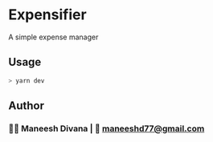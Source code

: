 # Expensifier

A simple expense manager

## Usage

```zsh
> yarn dev
```

## Author

### 👨‍💻 Maneesh Divana | 📧 maneeshd77@gmail.com
